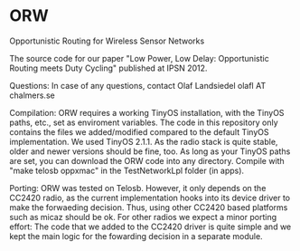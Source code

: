 ORW
===

Opportunistic Routing for Wireless Sensor Networks

The source code for our paper "Low Power, Low Delay: Opportunistic Routing meets Duty Cycling" published at IPSN 2012.

Questions:
In case of any questions, contact Olaf Landsiedel olafl AT chalmers.se

Compilation:
ORW requires a working TinyOS installation, with the TinyOS paths, etc., set as enviroment variables. 
The code in this repository only contains the files we added/modified compared to the default TinyOS implementation. 
We used TinyOS 2.1.1. As the radio stack is quite stable, older and newer versions should be fine, too.
As long as your TinyOS paths are set, you can download the ORW code into any directory. 
Compile with "make telosb oppxmac" in the TestNetworkLpl folder (in apps).

Porting:
ORW was tested on Telosb. 
However, it only depends on the CC2420 radio, as the current implementation hooks into its device driver to make the forwaeding decision. 
Thus, using other CC2420 based platforms such as micaz should be ok. 
For other radios we expect a minor porting effort: 
The code that we added to the CC2420 driver is quite simple and we kept the main logic for the fowarding decision in a separate module.
